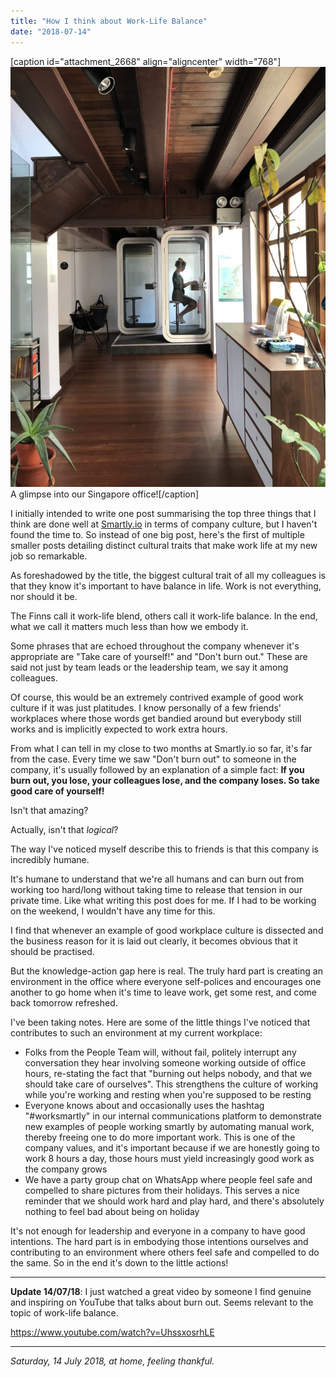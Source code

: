 ```yaml
---
title: "How I think about Work-Life Balance"
date: "2018-07-14"
---
```


\[caption id="attachment\_2668" align="aligncenter" width="768"\]![working in smartly singapore office nickang blog](images/smartly-singapore-office-nickang-blog-e1531540364775-768x1024.jpg) A glimpse into our Singapore office!\[/caption\]

I initially intended to write one post summarising the top three things that I think are done well at [Smartly.io](https://smartly.io) in terms of company culture, but I haven't found the time to. So instead of one big post, here's the first of multiple smaller posts detailing distinct cultural traits that make work life at my new job so remarkable.

As foreshadowed by the title, the biggest cultural trait of all my colleagues is that they know it's important to have balance in life. Work is not everything, nor should it be.

The Finns call it work-life blend, others call it work-life balance. In the end, what we call it matters much less than how we embody it.

Some phrases that are echoed throughout the company whenever it's appropriate are "Take care of yourself!" and "Don't burn out." These are said not just by team leads or the leadership team, we say it among colleagues.

Of course, this would be an extremely contrived example of good work culture if it was just platitudes. I know personally of a few friends' workplaces where those words get bandied around but everybody still works and is implicitly expected to work extra hours.

From what I can tell in my close to two months at Smartly.io so far, it's far from the case. Every time we saw "Don't burn out" to someone in the company, it's usually followed by an explanation of a simple fact: **If you burn out, you lose, your colleagues lose, and the company loses. So take good care of yourself!**

Isn't that amazing?

Actually, isn't that _logical_?

The way I've noticed myself describe this to friends is that this company is incredibly humane.

It's humane to understand that we're all humans and can burn out from working too hard/long without taking time to release that tension in our private time. Like what writing this post does for me. If I had to be working on the weekend, I wouldn't have any time for this.

I find that whenever an example of good workplace culture is dissected and the business reason for it is laid out clearly, it becomes obvious that it should be practised.

But the knowledge-action gap here is real. The truly hard part is creating an environment in the office where everyone self-polices and encourages one another to go home when it's time to leave work, get some rest, and come back tomorrow refreshed.

I've been taking notes. Here are some of the little things I've noticed that contributes to such an environment at my current workplace:

- Folks from the People Team will, without fail, politely interrupt any conversation they hear involving someone working outside of office hours, re-stating the fact that "burning out helps nobody, and that we should take care of ourselves". This strengthens the culture of working while you're working and resting when you're supposed to be resting
- Everyone knows about and occasionally uses the hashtag "#worksmartly" in our internal communications platform to demonstrate new examples of people working smartly by automating manual work, thereby freeing one to do more important work. This is one of the company values, and it's important because if we are honestly going to work 8 hours a day, those hours must yield increasingly good work as the company grows
- We have a party group chat on WhatsApp where people feel safe and compelled to share pictures from their holidays. This serves a nice reminder that we should work hard and play hard, and there's absolutely nothing to feel bad about being on holiday

It's not enough for leadership and everyone in a company to have good intentions. The hard part is in embodying those intentions ourselves and contributing to an environment where others feel safe and compelled to do the same. So in the end it's down to the little actions!

* * *

**Update 14/07/18**: I just watched a great video by someone I find genuine and inspiring on YouTube that talks about burn out. Seems relevant to the topic of work-life balance.

https://www.youtube.com/watch?v=UhssxosrhLE

* * *

_Saturday, 14 July 2018, at home, feeling thankful._
